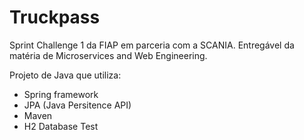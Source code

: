 # Truckpass
Sprint Challenge 1 da FIAP em parceria com a SCANIA. Entregável da matéria de Microservices and Web Engineering.

Projeto de Java que utiliza:
  - Spring framework
  - JPA (Java Persitence API)
  - Maven 
  - H2 Database Test
